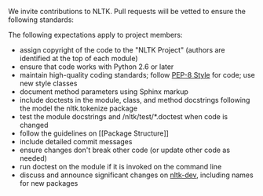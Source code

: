We invite contributions to NLTK. Pull requests will be vetted to ensure the following standards:

The following expectations apply to project members:

* assign copyright of the code to the "NLTK Project" (authors are identified at the top of each module)
* ensure that code works with Python 2.6 or later
* maintain high-quality coding standards; follow [PEP-8 Style](http://www.python.org/dev/peps/pep-0008/) for code; use new style classes
* document method parameters using Sphinx markup
* include doctests in the module, class, and method docstrings following the model the nltk.tokenize package
* test the module docstrings and /nltk/test/*.doctest when code is changed
* follow the guidelines on [[Package Structure]]
* include detailed commit messages
* ensure changes don't break other code (or update other code as needed)
* run doctest on the module if it is invoked on the command line
* discuss and announce significant changes on [nltk-dev](https://groups.google.com/d/forum/nltk-dev), including names for new packages